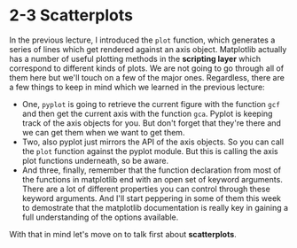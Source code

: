 # 2-3 Scatterplots

In the previous lecture, I introduced the `plot` function, which generates a series of lines which get rendered against an axis object. Matplotlib actually has a number of useful plotting methods in the **scripting layer** which correspond to different kinds of plots. We are not going to go through all of them here but we'll touch on a few of the major ones. Regardless, there are a few things to keep in mind which we learned in the previous lecture:

* One, `pyplot` is going to retrieve the current figure with the function `gcf` and then get the current axis with the function `gca`. Pyplot is keeping track of the axis objects for you. But don't forget that they're there and we can get them when we want to get them.
* Two, also pyplot just mirrors the API of the axis objects. So you can call the `plot` function against the pyplot module. But this is calling the axis plot functions underneath, so be aware.
* And three, finally, remember that the function declaration from most of the functions in matplotlib end with an open set of keyword arguments. There are a lot of different properties you can control through these keyword arguments. And I'll start peppering in some of them this week to demostrate that the matplotlib documentation is really key in gaining a full understanding of the options available.

With that in mind let's move on to talk first about **scatterplots**.

